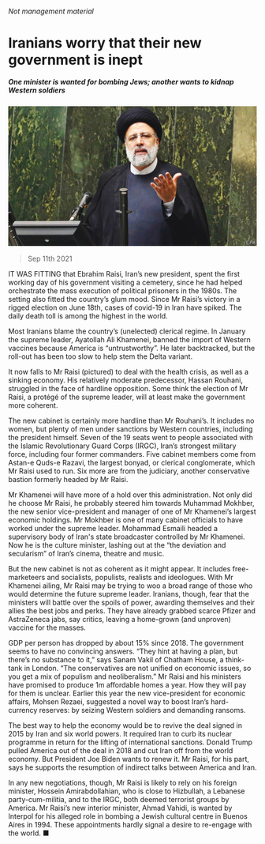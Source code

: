 ###### Not management material

# Iranians worry that their new government is inept 

##### One minister is wanted for bombing Jews; another wants to kidnap Western soldiers 

![image](images/20210911_MAP004_0.jpg) 

> Sep 11th 2021 

IT WAS FITTING that Ebrahim Raisi, Iran’s new president, spent the first working day of his government visiting a cemetery, since he had helped orchestrate the mass execution of political prisoners in the 1980s. The setting also fitted the country’s glum mood. Since Mr Raisi’s victory in a rigged election on June 18th, cases of covid-19 in Iran have spiked. The daily death toll is among the highest in the world.

Most Iranians blame the country’s (unelected) clerical regime. In January the supreme leader, Ayatollah Ali Khamenei, banned the import of Western vaccines because America is “untrustworthy”. He later backtracked, but the roll-out has been too slow to help stem the Delta variant.


It now falls to Mr Raisi (pictured) to deal with the health crisis, as well as a sinking economy. His relatively moderate predecessor, Hassan Rouhani, struggled in the face of hardline opposition. Some think the election of Mr Raisi, a protégé of the supreme leader, will at least make the government more coherent.

The new cabinet is certainly more hardline than Mr Rouhani’s. It includes no women, but plenty of men under sanctions by Western countries, including the president himself. Seven of the 19 seats went to people associated with the Islamic Revolutionary Guard Corps (IRGC), Iran’s strongest military force, including four former commanders. Five cabinet members come from Astan-e Quds-e Razavi, the largest bonyad, or clerical conglomerate, which Mr Raisi used to run. Six more are from the judiciary, another conservative bastion formerly headed by Mr Raisi.

Mr Khamenei will have more of a hold over this administration. Not only did he choose Mr Raisi, he probably steered him towards Muhammad Mokhber, the new senior vice-president and manager of one of Mr Khamenei’s largest economic holdings. Mr Mokhber is one of many cabinet officials to have worked under the supreme leader. Mohammad Esmaili headed a supervisory body of Iran's state broadcaster controlled by Mr Khamenei. Now he is the culture minister, lashing out at the “the deviation and secularism” of Iran’s cinema, theatre and music.

But the new cabinet is not as coherent as it might appear. It includes free-marketeers and socialists, populists, realists and ideologues. With Mr Khamenei ailing, Mr Raisi may be trying to woo a broad range of those who would determine the future supreme leader. Iranians, though, fear that the ministers will battle over the spoils of power, awarding themselves and their allies the best jobs and perks. They have already grabbed scarce Pfizer and AstraZeneca jabs, say critics, leaving a home-grown (and unproven) vaccine for the masses.

GDP per person has dropped by about 15% since 2018. The government seems to have no convincing answers. “They hint at having a plan, but there’s no substance to it,” says Sanam Vakil of Chatham House, a think-tank in London. “The conservatives are not unified on economic issues, so you get a mix of populism and neoliberalism.” Mr Raisi and his ministers have promised to produce 1m affordable homes a year. How they will pay for them is unclear. Earlier this year the new vice-president for economic affairs, Mohsen Rezaei, suggested a novel way to boost Iran’s hard-currency reserves: by seizing Western soldiers and demanding ransoms.

The best way to help the economy would be to revive the deal signed in 2015 by Iran and six world powers. It required Iran to curb its nuclear programme in return for the lifting of international sanctions. Donald Trump pulled America out of the deal in 2018 and cut Iran off from the world economy. But President Joe Biden wants to renew it. Mr Raisi, for his part, says he supports the resumption of indirect talks between America and Iran.

In any new negotiations, though, Mr Raisi is likely to rely on his foreign minister, Hossein Amirabdollahian, who is close to Hizbullah, a Lebanese party-cum-militia, and to the IRGC, both deemed terrorist groups by America. Mr Raisi’s new interior minister, Ahmad Vahidi, is wanted by Interpol for his alleged role in bombing a Jewish cultural centre in Buenos Aires in 1994. These appointments hardly signal a desire to re-engage with the world. ■

